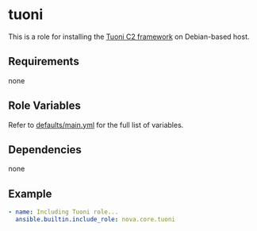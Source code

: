# tuoni

This is a role for installing the [Tuoni C2 framework](https://tuoni.io/) on Debian-based host.

## Requirements

none

## Role Variables

Refer to [defaults/main.yml](https://github.com/novateams/nova.core/blob/main/nova/core/roles/tuoni/defaults/main.yml) for the full list of variables.

## Dependencies

none

## Example

```yaml
- name: Including Tuoni role...
  ansible.builtin.include_role: nova.core.tuoni
```

